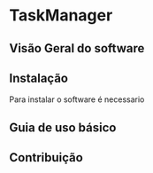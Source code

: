 # TaskManager

## Visão Geral do software

## Instalação

Para instalar o software é necessario 

## Guia de uso básico

## Contribuição
